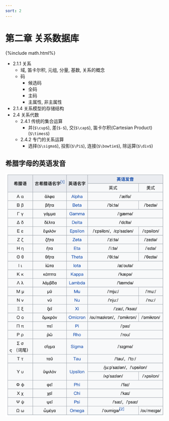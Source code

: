 ```yaml
---
sort: 2
---
```


# 第二章 关系数据库

{%include math.html%}

* 2.1.1 关系
    * 域, 笛卡尔积, 元组, 分量, 基数, 关系的概念
    * 码
        * 候选码
        * 全码
        * 主码
        * 主属性, 非主属性
* 2.1.4 关系模型的存储结构
* 2.4 关系代数
    * 2.4.1 传统的集合运算
        * 并(`$\cup$`), 差(`$-$`), 交(`$\cap$`), 笛卡尔积(Cartesian Product)(`$\times$`)
    * 2.4.2 专门的关系运算
        * 选择(`$\sigma$`), 投影(`$\Pi$`), 连接(`$\bowtie$`), 除运算(`$\div$`)



## 希腊字母的英语发音
<img title="希腊字母的英语发音" src="../../assets/figures/greek.png" width="500px"/>
